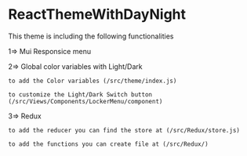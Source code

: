 # ReactThemeWithDayNight


This theme is including the following functionalities

1=> Mui Responsice menu

2=> Global color variables with Light/Dark

    to add the Color variables (/src/theme/index.js)

    to customize the Light/Dark Switch button (/src/Views/Components/LockerMenu/component)

3=> Redux

    to add the reducer you can find the store at (/src/Redux/store.js)

    to add the functions you can create file at (/src/Redux/)
